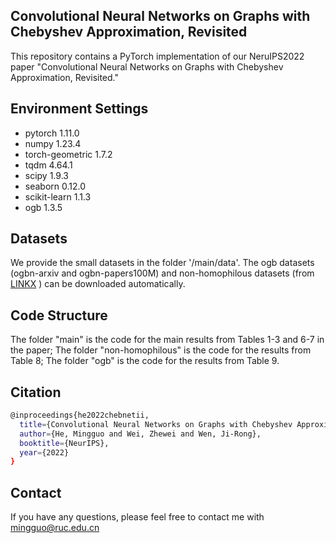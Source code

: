 ## Convolutional Neural Networks on Graphs with Chebyshev Approximation, Revisited

This repository contains a PyTorch implementation of our NeruIPS2022 paper "Convolutional Neural Networks on Graphs with Chebyshev Approximation, Revisited."


## Environment Settings    
- pytorch 1.11.0
- numpy 1.23.4
- torch-geometric 1.7.2
- tqdm 4.64.1
- scipy 1.9.3
- seaborn 0.12.0
- scikit-learn 1.1.3
- ogb 1.3.5

## Datasets
We provide the small datasets in the folder '/main/data'. The ogb datasets (ogbn-arxiv and ogbn-papers100M) and non-homophilous datasets (from [LINKX](https://arxiv.org/abs/2110.14446) ) can be downloaded automatically.


## Code Structure
The folder "main" is the code for the main results from Tables 1-3 and 6-7 in the paper; The folder "non-homophilous" is the code for the results from Table 8; The folder "ogb" is the code for the results from Table 9.

## Citation
```sh
@inproceedings{he2022chebnetii,
  title={Convolutional Neural Networks on Graphs with Chebyshev Approximation, Revisited},
  author={He, Mingguo and Wei, Zhewei and Wen, Ji-Rong},
  booktitle={NeurIPS},
  year={2022}
}
```

## Contact

If you have any questions, please feel free to contact me with mingguo@ruc.edu.cn
